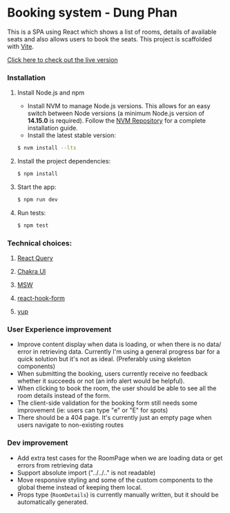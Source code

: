 # Booking system - Dung Phan

This is a SPA using React which shows a list of rooms, details of available seats and also allows users to book the seats. This project is scaffolded with [Vite](https://vitejs.dev/guide/why.html).

[Click here to check out the live version](https://book-a-room-ewjm92wmn-dung-phan.vercel.app/rooms)

### Installation

1. Install Node.js and npm
   - Install NVM to manage Node.js versions. This allows for an easy switch between Node versions (a minimum Node.js version of **14.15.0** is required). Follow the [NVM Repository](https://github.com/nvm-sh/nvm) for a complete installation guide.
   - Install the latest stable version:

   ```bash
   $ nvm install --lts
   ```
  
2. Install the project dependencies:
      ```bash
      $ npm install
      ```
3. Start the app:
      ```bash
      $ npm run dev
      ```
4. Run tests: 
      ```bash
      $ npm test
      ```

### Technical choices:

1. [React Query](https://tanstack.com/query/latest/docs/react/overview)
   
2. [Chakra UI](https://chakra-ui.com/)
   
3. [MSW](https://mswjs.io/)

4. [react-hook-form](https://react-hook-form.com/) 

5.  [yup](https://github.com/jquense/yup) 

### User Experience improvement
- Improve content display when data is loading, or when there is no data/ error in retrieving data. Currently I'm using a general progress bar for a quick solution but it's not as ideal. (Preferably using skeleton components)
- When submitting the booking, users currently receive no feedback whether it succeeds or not (an info alert would be helpful).
- When clicking to book the room, the user should be able to see all the room details instead of the form. 
- The client-side validation for the booking form still needs some improvement (ie: users can type "e" or "E" for spots)
- There should be a 404 page. It's currently just an empty page when users navigate to non-existing routes

### Dev improvement
- Add extra test cases for the RoomPage when we are loading data or get errors from retrieving data
- Support absolute import ("../../.." is not readable)
- Move responsive styling and some of the custom components to the global theme instead of keeping them local.
- Props type (`RoomDetails`) is currently manually written, but it should be automatically generated. 